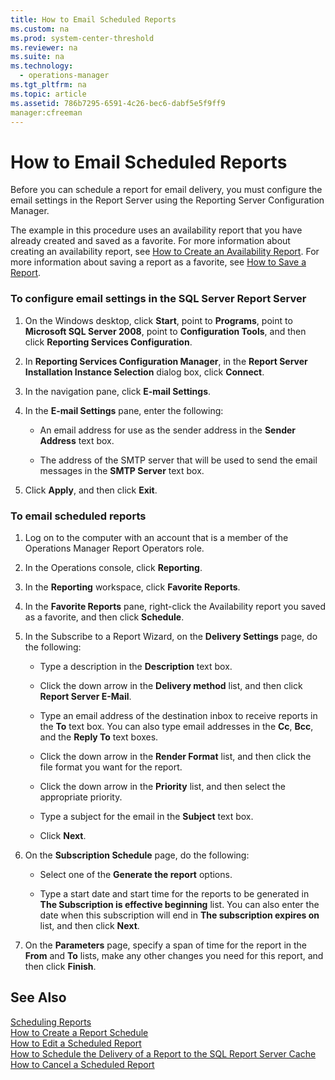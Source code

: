 ```yaml
---
title: How to Email Scheduled Reports
ms.custom: na
ms.prod: system-center-threshold
ms.reviewer: na
ms.suite: na
ms.technology: 
  - operations-manager
ms.tgt_pltfrm: na
ms.topic: article
ms.assetid: 786b7295-6591-4c26-bec6-dabf5e5f9ff9
manager:cfreeman
---
```

# How to Email Scheduled Reports
Before you can schedule a report for email delivery, you must configure the email settings in the Report Server using the Reporting Server Configuration Manager.  
  
The example in this procedure uses an availability report that you have already created and saved as a favorite. For more information about creating an availability report, see [How to Create an Availability Report](../../om/manage/How-to-Create-an-Availability-Report.md). For more information about saving a report as a favorite, see [How to Save a Report](../../om/manage/How-to-Save-a-Report.md).  
  
### To configure email settings in the SQL Server Report Server  
  
1.  On the Windows desktop, click **Start**, point to **Programs**, point to **Microsoft SQL Server 2008**, point to **Configuration Tools**, and then click **Reporting Services Configuration**.  
  
2.  In **Reporting Services Configuration Manager**, in the **Report Server Installation Instance Selection** dialog box, click **Connect**.  
  
3.  In the navigation pane, click **E\-mail Settings**.  
  
4.  In the **E\-mail Settings** pane, enter the following:  
  
    -   An email address for use as the sender address in the **Sender Address** text box.  
  
    -   The address of the SMTP server that will be used to send the email messages in the **SMTP Server** text box.  
  
5.  Click **Apply**, and then click **Exit**.  
  
### To email scheduled reports  
  
1.  Log on to the computer with an account that is a member of the Operations Manager Report Operators role.  
  
2.  In the Operations console, click **Reporting**.  
  
3.  In the **Reporting** workspace, click **Favorite Reports**.  
  
4.  In the **Favorite Reports** pane, right\-click the Availability report you saved as a favorite, and then click **Schedule**.  
  
5.  In the Subscribe to a Report Wizard, on the **Delivery Settings** page, do the following:  
  
    -   Type a description in the **Description** text box.  
  
    -   Click the down arrow in the **Delivery method** list, and then click **Report Server E\-Mail**.  
  
    -   Type an email address of the destination inbox to receive reports in the **To** text box. You can also type email addresses in the **Cc**, **Bcc**, and the **Reply To** text boxes.  
  
    -   Click the down arrow in the **Render Format** list, and then click the file format you want for the report.  
  
    -   Click the down arrow in the **Priority** list, and then select the appropriate priority.  
  
    -   Type a subject for the email in the **Subject** text box.  
  
    -   Click **Next**.  
  
6.  On the **Subscription Schedule** page, do the following:  
  
    -   Select one of the **Generate the report** options.  
  
    -   Type a start date and start time for the reports to be generated in  **The Subscription is effective beginning** list. You can also enter the date when this subscription will end in **The subscription expires on** list, and then click **Next**.  
  
7.  On the **Parameters** page, specify a span of time for the report in the **From** and **To** lists, make any other changes you need for this report, and then click **Finish**.  
  
## See Also  
[Scheduling Reports](../../om/manage/Scheduling-Reports.md)  
[How to Create a Report Schedule](../../om/manage/How-to-Create-a-Report-Schedule.md)  
[How to Edit a Scheduled Report](../../om/manage/How-to-Edit-a-Scheduled-Report.md)  
[How to Schedule the Delivery of a Report to the SQL Report Server Cache](../../om/manage/How-to-Schedule-the-Delivery-of-a-Report-to-the-SQL-Report-Server-Cache.md)  
[How to Cancel a Scheduled Report](../../om/manage/How-to-Cancel-a-Scheduled-Report.md)  
  
